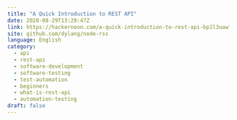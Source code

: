 ```yaml
---
title: "A Quick Introduction to REST API"
date: 2020-08-29T13:29:47Z
link: https://hackernoon.com/a-quick-introduction-to-rest-api-bp1l3uaw?source=rss&utm_medium=RSS&utm_source=news.12bit.vn
site: github.com/dylang/node-rss
language: English
category:
  - api
  - rest-api
  - software-development
  - software-testing
  - test-automation
  - beginners
  - what-is-rest-api
  - automation-testing
draft: false
---
```

